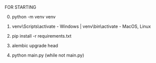 FOR STARTING

0) python -m venv venv

1) venv\Scripts\activate - Windows | venv\bin\activate - MacOS, Linux

2) pip install -r requirements.txt

3) alembic upgrade head

4) python main.py (while not main.py)
